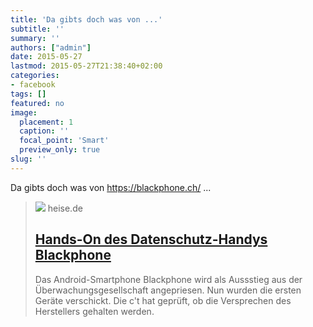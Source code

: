 ```yaml
---
title: 'Da gibts doch was von ...'
subtitle: ''
summary: ''
authors: ["admin"]
date: 2015-05-27
lastmod: 2015-05-27T21:38:40+02:00
categories:
- facebook
tags: []
featured: no
image:
  placement: 1
  caption: ''
  focal_point: 'Smart'
  preview_only: true
slug: ''
---
```

Da gibts doch was von https://blackphone.ch/ ...
> [![](https://heise.cloudimg.io/bound/1200x1200/q85.png-lossy-85.webp-lossy-85.foil1/_www-heise-de_/ct/icons/ct_facebook_social_graph.png)](http://www.heise.de/ct/artikel/Hands-On-des-Datenschutz-Handys-Blackphone-2249313.html)
> heise.de
> ## [Hands-On des Datenschutz-Handys Blackphone](http://www.heise.de/ct/artikel/Hands-On-des-Datenschutz-Handys-Blackphone-2249313.html)
>
>Das Android-Smartphone Blackphone wird als Aussstieg aus der Überwachungsgesellschaft angepriesen. Nun wurden die ersten Geräte verschickt. Die c't hat geprüft, ob die Versprechen des Herstellers gehalten werden.

